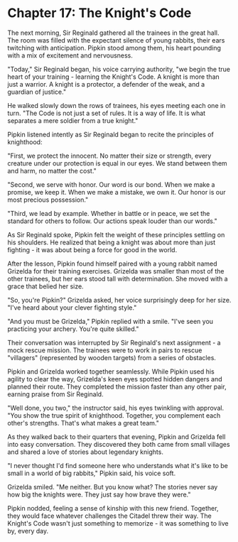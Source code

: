 # Chapter 17: The Knight's Code

The next morning, Sir Reginald gathered all the trainees in the great hall. The room was filled with the expectant silence of young rabbits, their ears twitching with anticipation. Pipkin stood among them, his heart pounding with a mix of excitement and nervousness.

"Today," Sir Reginald began, his voice carrying authority, "we begin the true heart of your training - learning the Knight's Code. A knight is more than just a warrior. A knight is a protector, a defender of the weak, and a guardian of justice."

He walked slowly down the rows of trainees, his eyes meeting each one in turn. "The Code is not just a set of rules. It is a way of life. It is what separates a mere soldier from a true knight."

Pipkin listened intently as Sir Reginald began to recite the principles of knighthood:

"First, we protect the innocent. No matter their size or strength, every creature under our protection is equal in our eyes. We stand between them and harm, no matter the cost."

"Second, we serve with honor. Our word is our bond. When we make a promise, we keep it. When we make a mistake, we own it. Our honor is our most precious possession."

"Third, we lead by example. Whether in battle or in peace, we set the standard for others to follow. Our actions speak louder than our words."

As Sir Reginald spoke, Pipkin felt the weight of these principles settling on his shoulders. He realized that being a knight was about more than just fighting - it was about being a force for good in the world.

After the lesson, Pipkin found himself paired with a young rabbit named Grizelda for their training exercises. Grizelda was smaller than most of the other trainees, but her ears stood tall with determination. She moved with a grace that belied her size.

"So, you're Pipkin?" Grizelda asked, her voice surprisingly deep for her size. "I've heard about your clever fighting style."

"And you must be Grizelda," Pipkin replied with a smile. "I've seen you practicing your archery. You're quite skilled."

Their conversation was interrupted by Sir Reginald's next assignment - a mock rescue mission. The trainees were to work in pairs to rescue "villagers" (represented by wooden targets) from a series of obstacles.

Pipkin and Grizelda worked together seamlessly. While Pipkin used his agility to clear the way, Grizelda's keen eyes spotted hidden dangers and planned their route. They completed the mission faster than any other pair, earning praise from Sir Reginald.

"Well done, you two," the instructor said, his eyes twinkling with approval. "You show the true spirit of knighthood. Together, you complement each other's strengths. That's what makes a great team."

As they walked back to their quarters that evening, Pipkin and Grizelda fell into easy conversation. They discovered they both came from small villages and shared a love of stories about legendary knights.

"I never thought I'd find someone here who understands what it's like to be small in a world of big rabbits," Pipkin said, his voice soft.

Grizelda smiled. "Me neither. But you know what? The stories never say how big the knights were. They just say how brave they were."

Pipkin nodded, feeling a sense of kinship with this new friend. Together, they would face whatever challenges the Citadel threw their way. The Knight's Code wasn't just something to memorize - it was something to live by, every day.
